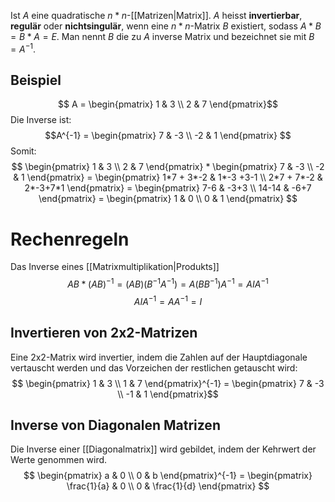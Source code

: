 Ist $A$ eine quadratische $n * n$-[[Matrizen|Matrix]]. $A$ heisst **invertierbar**, **regulär** oder **nichtsingulär**, wenn eine $n * n$-Matrix $B$ existiert, sodass $A * B = B * A = E$. Man nennt $B$ die zu $A$ inverse Matrix und bezeichnet sie mit $B = A^{-1}$.

## Beispiel
$$ A = \begin{pmatrix}
1 & 3 \\
2 & 7
\end{pmatrix}$$
Die Inverse ist:
$$A^{-1} = \begin{pmatrix}
7 & -3 \\
-2 & 1 
\end{pmatrix}
$$
Somit:
$$
\begin{pmatrix}
1 & 3 \\
2 & 7
\end{pmatrix} * 
\begin{pmatrix}
7 & -3 \\
-2 & 1 
\end{pmatrix}
= \begin{pmatrix}
1*7 + 3*-2 & 1*-3 +3-1 \\
2*7 + 7*-2 & 2*-3+7*1
\end{pmatrix} = 
\begin{pmatrix}
7-6 & -3+3 \\
14-14 & -6+7
\end{pmatrix} =
\begin{pmatrix}
1 & 0 \\
0 & 1
\end{pmatrix}
$$
# Rechenregeln
Das Inverse eines [[Matrixmultiplikation|Produkts]] $$AB * (AB)^{-1} = (AB)(B^{-1}A^{-1}) =A(BB^{-1})A^{-1} = AIA^{-1}$$
$$ AIA^{-1}= AA^{-1} = I$$


## Invertieren von 2x2-Matrizen
Eine 2x2-Matrix wird invertier, indem die Zahlen auf der Hauptdiagonale vertauscht werden und das Vorzeichen der restlichen getauscht wird:
$$
\begin{pmatrix}
1 & 3 \\
1 & 7
\end{pmatrix}^{-1} = 
\begin{pmatrix}
7 & -3 \\
-1  & 1
\end{pmatrix}$$

## Inverse von Diagonalen Matrizen
Die Inverse einer [[Diagonalmatrix]] wird gebildet, indem der Kehrwert der Werte genommen wird.
$$
\begin{pmatrix}
a & 0 \\
0 & b
\end{pmatrix}^{-1} =
\begin{pmatrix}
	\frac{1}{a} & 0 \\
 0 & \frac{1}{d}
\end{pmatrix}
$$


